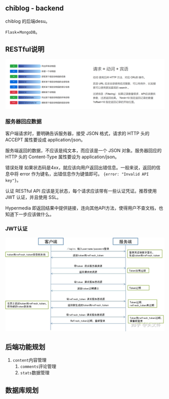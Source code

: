## chiblog - backend

chiblog 的后端desu。

`Flask`+`MongoDB`。

## RESTful说明

![image-20210418161749356](README.assets/image-20210418161749356.png)

### 服务器回应数据

客户端请求时，要明确告诉服务器，接受 JSON 格式，请求的 HTTP 头的 ACCEPT 属性要设成 application/json。

服务端返回的数据，不应该是纯文本，而应该是一个 JSON 对象。服务器回应的 HTTP 头的 Content-Type 属性要设为 application/json。

错误处理 如果状态码是4xx，就应该向用户返回出错信息。一般来说，返回的信息中将 error 作为键名，出错信息作为键值即可。 `{error: "Invalid API key"}`。

认证 RESTful API 应该是无状态，每个请求应该带有一些认证凭证。推荐使用 JWT 认证，并且使用 SSL。

Hypermedia 即返回结果中提供链接，连向其他API方法，使得用户不查文档，也知道下一步应该做什么。

### JWT认证

![preview](README.assets/v2-b034c3453cd2bb7177cfdbb4366a5e73_r.jpg)

## 后端功能规划

1. `content`内容管理
   1. `comments`评论管理
   2. `stats`数据管理

## 数据库规划

